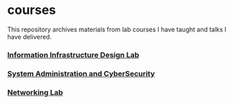 # courses
This repository archives materials from lab courses I have taught and talks I have delivered.

### [Information Infrastructure Design Lab](IIDLab.pdf)
### [System Administration and CyberSecurity](SysAdmSec.pdf)
### [Networking Lab](NetworkingLab.pdf)
